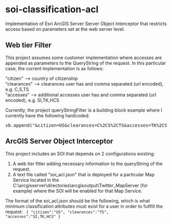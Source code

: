 # soi-classification-acl
Implementation of Esri ArcGIS Server Server Object Interceptor that restricts access based on parameters set at the web server level.

## Web tier Filter
This project assumes some customer implementation where accesses are appended as parameters to the QueryString of the request.  In this particular case, the current implementation is as follows:

"citizen" --> country of citizenship<br>
"clearances" --> clearances user has and comma separated (url encoded), e.g. C,S,TS<br>
"accesses" --> additional accesses user has and comma separated (url encoded), e.g. SI,TK,HCS<br>

Currently, the project queryStringFilter is a building block example where I currently have the following hardcoded:
<pre>sb.append("&citizen=US&clearances=C%2CS%2CTS&accesses=TK%2CSI-G%2CHCS-P");</pre>

## ArcGIS Server Object Interceptor
This project includes an SOI that depends on 2 configurations existing:
1.  A web tier fitler adding necessary information to the queryString of the request.
2.  A text file called "soi_acl.json" that is deployed for a particular Map Service located in the C:\arcgisserver\directories\arcgisoutput\Twitter_MapServer (for example) where the SOI will be enabled for that Map Service.

The format of the soi_acl.json should be the following, which is what minimum classification attributes must exist for a user in order to fullfill the request:
<code>
{
   "citizen":"US",
   "clearances":"TS",
   "accesses":"SI,TK,HCS"
}
</code>
